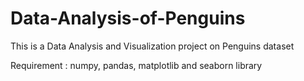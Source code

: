# Data-Analysis-of-Penguins
This is a Data Analysis and Visualization project on Penguins dataset


Requirement : numpy, pandas, matplotlib and seaborn library
